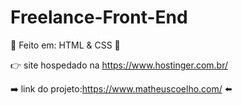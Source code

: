 # Freelance-Front-End

🌴 Feito em: HTML & CSS 🌴

👉 site hospedado na https://www.hostinger.com.br/

➡️ link do projeto:https://www.matheuscoelho.com/ ⬅️
